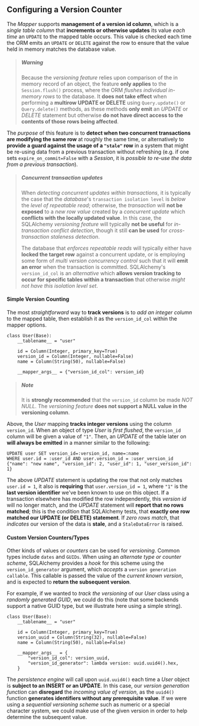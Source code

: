 ## Configuring a Version Counter

The _Mapper_ supports __management of a version id column__, which is a _single table column_ that __increments or otherwise updates__ its value _each time_ an `UPDATE` to the mapped table occurs. This value is checked each time the ORM emits an `UPDATE` or `DELETE` against the row to ensure that the value held in memory matches the database value.

> ##### Warning
>
> Because the _versioning feature_ relies upon comparison of the in memory record of an object, the feature __only applies__ to the `Session.flush()` process, where the ORM _flushes individual in-memory rows_ to the database. It __does not take effect__ when performing a __multirow UPDATE or DELETE__ using `Query.update()` or `Query.delete()` methods, as these methods __only emit__ an _UPDATE_ or _DELETE_ statement but otherwise __do not have direct access to the contents of those rows being affected__.

The _purpose_ of this feature is to __detect when two concurrent transactions are modifying the same row__ at roughly the same time, or alternatively to __provide a guard against the usage of a `"stale"` row__ in a system that might be re-using data from a previous transaction without refreshing (e.g. if one sets `expire_on_commit=False` with a _Session_, it is _possible to re-use the data from a previous transaction_).

> ##### Concurrent transaction updates
>
> When _detecting concurrent updates within transactions_, it is typically the case that the _database_'s `transaction isolation level` is _below_ the _level of repeatable read_; otherwise, the _transaction_ will __not be exposed__ to a _new row value_ created by a _concurrent update_ which __conflicts with the locally updated value__. In this case, the SQLAlchemy _versioning feature_ will typically __not be useful__ for _in-transaction conflict detection_, though it still __can be used__ for _cross-transaction staleness detection_.
>
> The database that _enforces repeatable reads_ will typically either have __locked the target row__ against a concurrent update, or is employing some form of _multi version concurrency control_ such that it will __emit an error__ when the transaction is committed. SQLAlchemy's `version_id_col` is an _alternative_ which __allows version tracking to occur for specific tables within a transaction__ that otherwise _might not have this isolation level set_.


#### Simple Version Counting

The most _straightforward_ way to __track versions__ is to _add an integer column_ to the mapped table, then establish it as the `version_id_col` within the mapper options.

```
class User(Base):
    __tablename__ = "user"
    
    id = Column(Integer, primary_key=True)
    version_id = Column(Integer, nullable=False)
    name = Column(String(50), nullable=False)
    
    __mapper_args__ = {"version_id_col": version_id}
```

> ##### Note
>
> It is __strongly recommended__ that the `version_id` column be made _NOT NULL_. The _versioning feature_ __does not support a NULL value in the versioning column__.

Above, the _User_ mapping __tracks integer versions__ using the column `version_id`. When an object of type _User_ is _first flushed_, the `version_id` column will be given a value of `"1"`. Then, an _UPDATE_ of the table later on __will always be emitted__ in a manner similar to the following:

```
UPDATE user SET version_id=:version_id, name=:name
WHERE user.id = :user_id AND user.version_id = :user_version_id
{"name": "new name", "version_id": 2, "user_id": 1, "user_version_id": 1}
```

The above _UPDATE_ statement is updating the row that not only matches `user.id = 1`, it also is __requiring__ that `user.version_id = 1`, where `"1"` is the __last version identifier__ we've been known to use on this object. If a transaction elsewhere has modified the row independently, this _version id_ will no longer match, and the _UPDATE_ statement will __report that no rows matched__; this is the condition that SQLAlchemy tests, that __exactly one row matched our UPDATE (or DELETE) statement__. If _zero rows match_, that _indicates_ our version of the data is __stale__, and a `StaleDataError` is raised.


#### Custom Version Counters/Types

Other kinds of values or _counters_ can be used for _versioning_. Common types include `dates` and `GUIDs`. When using an _alternate type or counter scheme_, SQLAlchemy provides a _hook_ for this scheme using the `version_id_generator` argument, which _accepts_ a `version generation callable`. This callable is passed the value of the _current known version_, and is expected to __return the subsequent version__.

For example, if we wanted to _track the versioning_ of our _User_ class using a _randomly generated GUID_, we could do this (note that some backends support a native GUID type, but we illustrate here using a simple string).

```
class User(Base):
    __tablename__ = "user"
    
    id = Column(Integer, primary_key=True)
    version_uuid = Column(String(32), nullable=False)
    name = Column(String(50), nullable=False)
    
    __mapper_args__ = {
        "version_id_col": version_uuid,
        "version_id_generator": lambda version: uuid.uuid4().hex,
    }
```

The _persistence engine_ will call upon `uuid.uuid4()` each time a _User_ object is __subject to an INSERT or an UPDATE__. In this case, our _version generation function_ can __disregard__ the _incoming value of version_, as the `uuid4()` function __generates identifiers without any prerequisite value__. If we were using a _sequential versioning scheme_ such as numeric or a special character system, we could make use of the given version in order to help determine the subsequent value.
